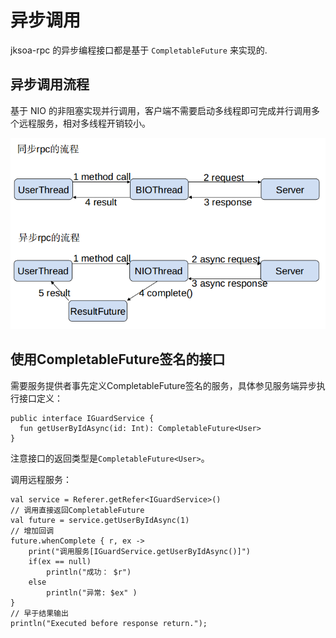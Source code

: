 # 异步调用

jksoa-rpc 的异步编程接口都是基于 `CompletableFuture` 来实现的.

## 异步调用流程
基于 NIO 的非阻塞实现并行调用，客户端不需要启动多线程即可完成并行调用多个远程服务，相对多线程开销较小。

![](../img/async-call-flow.png)

## 使用CompletableFuture签名的接口
需要服务提供者事先定义CompletableFuture签名的服务，具体参见服务端异步执行接口定义：

```
public interface IGuardService {
  fun getUserByIdAsync(id: Int): CompletableFuture<User>
}
```

注意接口的返回类型是`CompletableFuture<User>`。

调用远程服务：

```
val service = Referer.getRefer<IGuardService>()
// 调用直接返回CompletableFuture
val future = service.getUserByIdAsync(1)
// 增加回调
future.whenComplete { r, ex ->
    print("调用服务[IGuardService.getUserByIdAsync()]")
    if(ex == null)
        println("成功： $r")
    else
        println("异常: $ex" )
}
// 早于结果输出
println("Executed before response return.");
```
